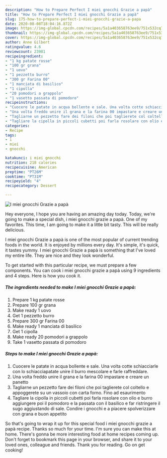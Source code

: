 ```yaml
---
description: "How to Prepare Perfect I miei gnocchi Grazie a papà"
title: "How to Prepare Perfect I miei gnocchi Grazie a papà"
slug: 175-how-to-prepare-perfect-i-miei-gnocchi-grazie-a-papa
date: 2020-08-08T18:04:16.872Z
image: https://img-global.cpcdn.com/recipes/5a1a403658763ee9/751x532cq70/i-miei-gnocchi-grazie-a-papa-recipe-main-photo.jpg
thumbnail: https://img-global.cpcdn.com/recipes/5a1a403658763ee9/751x532cq70/i-miei-gnocchi-grazie-a-papa-recipe-main-photo.jpg
cover: https://img-global.cpcdn.com/recipes/5a1a403658763ee9/751x532cq70/i-miei-gnocchi-grazie-a-papa-recipe-main-photo.jpg
author: Anne Gilbert
ratingvalue: 4.6
reviewcount: 23981
recipeingredient:
- "1 kg patate rosse"
- "100 gr grana"
- "1 uovo"
- "1 pezzetto burro"
- "300 gr Farina 00"
- "1 manciata di basilico"
- "1 cipolla"
- "20 pomodori a grappolo"
- "1 vasetto passata di pomodoro"
recipeinstructions:
- "Cuocere le patate in acqua bollente e sale. Una volta cotte schiacciarle con lo schiacciapatate unire il burro mescolare e farle raffreddare."
- "Una volta freddo unire il grana e la farina 00 impastare e creare un panetto"
- "Tagliarne un pezzetto fare dei filoni che poi taglierete col coltello e appoggerete su un vassoio con carta forno. Fino ad esaurimento"
- "Tagliare la cipolla in piccoli cubetti poi farla rosolare con olio e burro aggiungere poi il pomodoro e la passata con il basilico e far ristringere il sugo aggiustando di sale. Condire i gnocchi e a piacere spolverizzare con grana e buon appetito"
categories:
- Recipe
tags:
- i
- miei
- gnocchi

katakunci: i miei gnocchi 
nutrition: 218 calories
recipecuisine: American
preptime: "PT26M"
cooktime: "PT31M"
recipeyield: "4"
recipecategory: Dessert

---
```



![I miei gnocchi Grazie a papà](https://img-global.cpcdn.com/recipes/5a1a403658763ee9/751x532cq70/i-miei-gnocchi-grazie-a-papa-recipe-main-photo.jpg)

Hey everyone, I hope you are having an amazing day today. Today, we're going to make a special dish, i miei gnocchi grazie a papà. One of my favorites. This time, I am going to make it a little bit tasty. This will be really delicious.

I miei gnocchi Grazie a papà is one of the most popular of current trending foods in the world. It is enjoyed by millions every day. It's simple, it's quick, it tastes yummy. I miei gnocchi Grazie a papà is something that I've loved my entire life. They are nice and they look wonderful.




To get started with this particular recipe, we must prepare a few components. You can cook i miei gnocchi grazie a papà using 9 ingredients and 4 steps. Here is how you cook it.

<!--inarticleads1-->

##### The ingredients needed to make I miei gnocchi Grazie a papà:

1. Prepare 1 kg patate rosse
1. Prepare 100 gr grana
1. Make ready 1 uovo
1. Get 1 pezzetto burro
1. Prepare 300 gr Farina 00
1. Make ready 1 manciata di basilico
1. Get 1 cipolla
1. Make ready 20 pomodori a grappolo
1. Take 1 vasetto passata di pomodoro




<!--inarticleads2-->

##### Steps to make I miei gnocchi Grazie a papà:

1. Cuocere le patate in acqua bollente e sale. Una volta cotte schiacciarle con lo schiacciapatate unire il burro mescolare e farle raffreddare.
1. Una volta freddo unire il grana e la farina 00 impastare e creare un panetto
1. Tagliarne un pezzetto fare dei filoni che poi taglierete col coltello e appoggerete su un vassoio con carta forno. Fino ad esaurimento
1. Tagliare la cipolla in piccoli cubetti poi farla rosolare con olio e burro aggiungere poi il pomodoro e la passata con il basilico e far ristringere il sugo aggiustando di sale. Condire i gnocchi e a piacere spolverizzare con grana e buon appetito




So that's going to wrap it up for this special food i miei gnocchi grazie a papà recipe. Thanks so much for your time. I'm sure you can make this at home. There's gonna be more interesting food at home recipes coming up. Don't forget to bookmark this page in your browser, and share it to your loved ones, colleague and friends. Thank you for reading. Go on get cooking!
